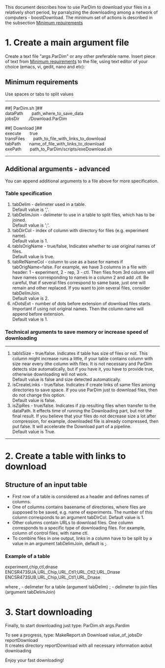This document describes how to use ParDim to download your files in a relatively
short period, by parralyzing the downloading among a network of computers - 
boostDownload. The minimum set of actions is described in the subsection 
[Minimum requirements](##minimum-requirements)


# 1. Create a main argument file
Create a text file "args.ParDim" or any other preferable name. Insert piece of 
text from [Minimum requirements](##minimum-requirements) to the file,
using text editor of your choice (emacs, vi, gedit, nano and etc):

## Minimum requirements
Use spaces or tabs to split values

--------------------------------------------------------------------------------
##[ ParDim.sh ]##  
dataPath &nbsp;&nbsp;&nbsp;&nbsp;&nbsp; path\_where\_to\_save\_data  
jobsDir &nbsp;&nbsp;&nbsp;&nbsp;&nbsp;  ./Download.ParDim  

##[ Download ]##  
execute &nbsp;&nbsp;&nbsp;&nbsp;&nbsp; true  
transFiles &nbsp;&nbsp;&nbsp;&nbsp;&nbsp; path\_to\_file\_with\_links\_to\_download  
tabPath &nbsp;&nbsp;&nbsp;&nbsp;&nbsp; name\_of\_file\_with\_links\_to\_download  
exePath &nbsp;&nbsp;&nbsp;&nbsp;&nbsp; path\_to\_ParDim/scripts/exeDownload.sh  

-------------------------------------------------------------------------------

## Additional arguments - advanced
You can append additional arguments to a file above for more specification.

### Table specification
1. tabDelim - delimeter used in a table.  
   Default value is ','.		
2. tabDelimJoin - delimeter to use in a table to split files, which has to be
   joined.  
   Default value is ';'.
3. tabDirCol - index of column with directory for files (e.g. experiment name).  
   Default value is 1.
4. tabIsOrigName - true/false, Indicates whether to use original names of files.  
   Default value is true.
5. tabRelNameCol - column to use as a base for names if tabOrigName=false. For example,
   we have 3 columns in a file with header: 1 - experiment, 2 - rep, 3 - ctl. 
   Then files from 3rd column will have names corresponding to names in a column 2 
   and add .ctl. Be careful, that if several files correspond to same base, just
   one will remain and other replaced. If you want to join several files, consider
   tabDelimJoin.  
   Default value is 2.
6. nDotsExt - number of dots before extension of download files starts. Important
   if using not original names. Then the column name will append before extension.  
   Default value is 1.
   
### Technical arguments to save memory or increase speed of downloading
-------------------------------------------------------------------------------
1. tabIsSize - true/false. Indicates if table has size of files or not. This
   column might increase runs a little, if your table contains column with size
   near every ithe column with files. It is not necessary and ParDim detects
   size automatically, but if you have it, you have to provide true, otherwise
   downloading will not work.  
   Default value is false and size detected automatically. 
2. isCreateLinks - true/false. Indicates if create links of same files among
   directories to save space. If you use ParDim just to download files, then
   do not change this option.  
   Default value is false.
3. isZipRes - true/false. Indicates if zip resulting files when transfer
   to the dataPath. It effects time of running the Downloading part,
   but not the final result. If you believe that your files do not 
   decrease size a lot after compression, for example, downloaded 
   file is already compressed, then put false. It will accelerate
   the Download part of a pipeline.  
   Default value is True.
--------------------------------------------------------------------------------

# 2. Create a table with links to download

## Structure of an input table
- First row of a table is considered as a header and defines names of columns.
- One of columns contains basename of directories, where files are supposed to 
  be saved, e.g. name of experiments. The number of this column corresponds to an
  argument tabDirCol. Default value is 1.
- Other columns contain URLs to download files. One column corresponds to a 
  specific type of downloading files. For example, column of control files, with
  name ctl.
- To combine files in one output, links in a column have to be split by a value
  in an argument tabDelimJoin, default is ;.

### Example of a table
experiment,chip,ctl,dnase  
ENCSR473SUA,URL\_Chip,URL\_Ctl1;URL\_Ctl2,URL\_Dnase  
ENCSR473SUB,URL\_Chip,URL\_Ctl1,URL\_Dnase  

where , - delimeter for a table (argument tabDelim)
      ; - delimeter to join files (argument tabDelimJoin)
      
# 3. Start downloading
Finally, to start downloading just type: ParDim.sh args.Pardim

To see a progress, type: MakeReport.sh Download value\_of\_jobsDir reportDownload  
It creates directory reportDownload with all necessary information aobut downloading

Enjoy your fast downloading!
               
